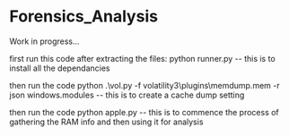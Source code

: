 # Forensics_Analysis
 Work in progress...

first 
run this code after extracting the files:
python runner.py
-- this is to install all the dependancies

then 
run the code
python .\vol.py -f volatility3\plugins\memdump.mem -r json windows.modules
-- this is to create a cache dump setting

then 
run the code
python apple.py
-- this is to commence the process of gathering the RAM info and then using it for analysis
